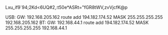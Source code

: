 Lxu_if9`94;2Kd<6UQ#2,:t50e*ASRt="fGR8tWV,zvVjcfK@p

USB:
GW: 192.168.205.162
route add 194.182.174.52 MASK 255.255.255.255 192.168.205.162
BT:
GW: 192.168.44.1
route add 194.182.174.52 MASK 255.255.255.255 192.168.44.1